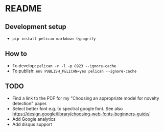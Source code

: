 # README

## Development setup

* `pip install pelican markdown typogrify`

## How to

* To develop: `pelican -r -l -p 8923 --ignore-cache`
* To publish: `env PUBLISH_PELICAN=yes pelican --ignore-cache`

## TODO

* Find a link to the PDF for my "Choosing an appropriate model for novelty detection" paper.
* Select better font e.g. to spectral google font. See also <https://design.google/library/choosing-web-fonts-beginners-guide/>
* Add Google analytics
* Add disqus support
